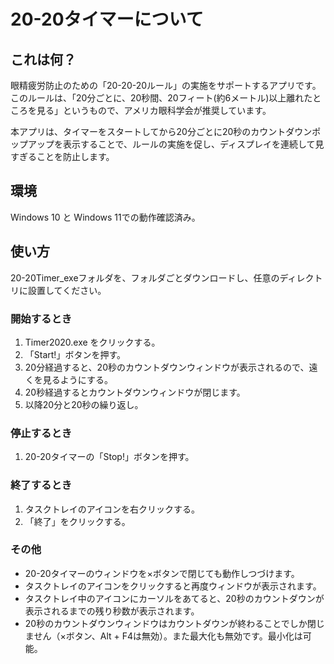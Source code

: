 # 20-20タイマーについて

## これは何？
眼精疲労防止のための「20-20-20ルール」の実施をサポートするアプリです。
このルールは、「20分ごとに、20秒間、20フィート(約6メートル)以上離れたところを見る」というもので、アメリカ眼科学会が推奨しています。

本アプリは、タイマーをスタートしてから20分ごとに20秒のカウントダウンポップアップを表示することで、ルールの実施を促し、ディスプレイを連続して見すぎることを防止します。

## 環境
Windows 10 と Windows 11での動作確認済み。

## 使い方
20-20Timer_exeフォルダを、フォルダごとダウンロードし、任意のディレクトリに設置してください。

### 開始するとき
1. Timer2020.exe をクリックする。
2. 「Start!」ボタンを押す。
3. 20分経過すると、20秒のカウントダウンウィンドウが表示されるので、遠くを見るようにする。
4. 20秒経過するとカウントダウンウィンドウが閉じます。
5. 以降20分と20秒の繰り返し。

### 停止するとき
1. 20-20タイマーの「Stop!」ボタンを押す。

### 終了するとき
1. タスクトレイのアイコンを右クリックする。
2. 「終了」をクリックする。

### その他
- 20-20タイマーのウィンドウを×ボタンで閉じても動作しつづけます。
- タスクトレイのアイコンをクリックすると再度ウィンドウが表示されます。
- タスクトレイ中のアイコンにカーソルをあてると、20秒のカウントダウンが表示されるまでの残り秒数が表示されます。
- 20秒のカウントダウンウィンドウはカウントダウンが終わることでしか閉じません（×ボタン、Alt + F4は無効）。また最大化も無効です。最小化は可能。

